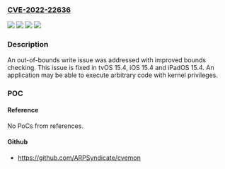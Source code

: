 ### [CVE-2022-22636](https://cve.mitre.org/cgi-bin/cvename.cgi?name=CVE-2022-22636)
![](https://img.shields.io/static/v1?label=Product&message=iOS%20and%20iPadOS&color=blue)
![](https://img.shields.io/static/v1?label=Product&message=tvOS&color=blue)
![](https://img.shields.io/static/v1?label=Version&message=n%2Fa&color=blue)
![](https://img.shields.io/static/v1?label=Vulnerability&message=An%20application%20may%20be%20able%20to%20execute%20arbitrary%20code%20with%20kernel%20privileges&color=brighgreen)

### Description

An out-of-bounds write issue was addressed with improved bounds checking. This issue is fixed in tvOS 15.4, iOS 15.4 and iPadOS 15.4. An application may be able to execute arbitrary code with kernel privileges.

### POC

#### Reference
No PoCs from references.

#### Github
- https://github.com/ARPSyndicate/cvemon

